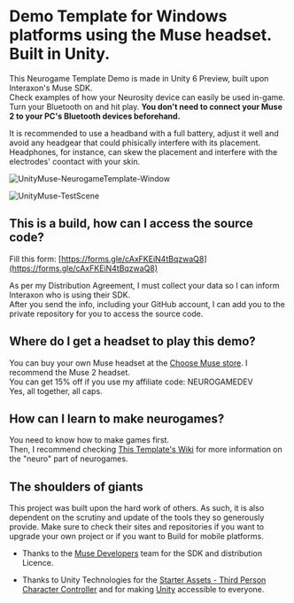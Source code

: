 #   Demo Template for Windows platforms using the Muse headset. Built in Unity. 

This Neurogame Template Demo is made in Unity 6 Preview, built upon Interaxon's Muse SDK.  
Check examples of how your Neurosity device can easily be used in-game.  
Turn your Bluetooth on and hit play. **You don't need to connect your Muse 2 to your PC's Bluetooth devices beforehand.**  

It is recommended to use a headband with a full battery, adjust it well and avoid any headgear that could phisically interfere with its placement.  
Headphones, for instance, can skew the placement and interfere with the electrodes' coontact with your skin.

![UnityMuse-NeurogameTemplate-Window](https://github.com/user-attachments/assets/81d5d1fa-91e6-4e93-813d-99f146cecb59)

![UnityMuse-TestScene](https://github.com/user-attachments/assets/c598fb41-75d6-4a85-b8e4-5e70f5c1c87e)

## This is a build, how can I access the source code?

Fill this form: [https://forms.gle/cAxFKEiN4tBqzwaQ8](https://forms.gle/cAxFKEiN4tBqzwaQ8)  
  
As per my Distribution Agreement, I must collect your data so I can inform Interaxon who is using their SDK.  
After you send the info, including your GitHub account, I can add you to the private repository for you to access the source code.  

## Where do I get a headset to play this demo?

You can buy your own Muse headset at the [Choose Muse store](https://choosemuse.com/). I recommend the Muse 2 headset.  
You can get 15% off if you use my affiliate code: NEUROGAMEDEV  
Yes, all together, all caps.  

## How can I learn to make neurogames?

You need to know how to make games first.  
Then, I recommend checking [This Template's Wiki](https://github.com/neurogamedev/MuseUnity-Windows-NeurogameTemplate/wiki) for more information on the "neuro" part of neurogames.  

## The shoulders of giants

This project was built upon the hard work of others. As such, it is also dependent on the scrutiny and update of the tools they so generously provide. Make sure to check their sites and repositories if you want to upgrade your own project or if you want to Build for mobile platforms.

- Thanks to the [Muse Developers](https://choosemuse.com/pages/developers) team for the SDK and distribution Licence.

- Thanks to Unity Technologies for the [Starter Assets - Third Person Character Controller](https://assetstore.unity.com/packages/essentials/starter-assets-third-person-character-controller-196526) and for making [Unity](https://unity.com//) accessible to everyone.
